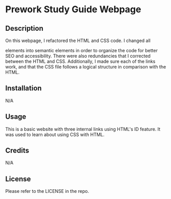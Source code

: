 # Prework Study Guide Webpage

## Description

On this webpage, I refactored the HTML and CSS code. I changed all <div> elements into semantic elements in order to organize the code for better SEO and accessibility. There were also redundancies that I corrected between the HTML and CSS. Additionally, I made sure each of the links work, and that the CSS file follows a logical structure in comparison with the HTML.

## Installation

N/A

## Usage

This is a basic website with three internal links using HTML's ID feature. It was used to learn about using CSS with HTML.

## Credits

N/A

## License

Please refer to the LICENSE in the repo.
